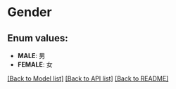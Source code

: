 # Gender
## Enum values:

* **MALE**: 男
* **FEMALE**: 女

[[Back to Model list]](../README.md#documentation-for-models) [[Back to API list]](../README.md#documentation-for-api-endpoints) [[Back to README]](../README.md)


